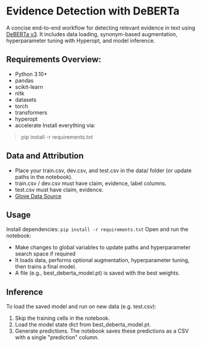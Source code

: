 # Evidence Detection with DeBERTa
A concise end-to-end workflow for detecting relevant evidence in text using [DeBERTa v3](https://huggingface.co/microsoft/deberta-v3-base). It includes data loading, synonym-based augmentation, hyperparameter tuning with Hyperopt, and model inference.

## Requirements Overview:
- Python 3.10+
- pandas
- scikit-learn
- nltk
- datasets
- torch
- transformers
- hyperopt
- accelerate
Install everything via:
> pip install -r requirements.txt

## Data and Attribution
- Place your train.csv, dev.csv, and test.csv in the data/ folder (or update paths in the notebook).
- train.csv / dev.csv must have claim, evidence, label columns.
- test.csv must have claim, evidence.
- [Glove Data Source](https://www.kaggle.com/datasets/thanakomsn/glove6b300dtxt)

## Usage
Install dependencies:
`pip install -r requirements.txt`
Open and run the notebook:
- Make changes to global variables to update paths and hyperparameter search space if required
- It loads data, performs optional augmentation, hyperparameter tuning, then trains a final model.
- A file (e.g., best_deberta_model.pt) is saved with the best weights.

## Inference
To load the saved model and run on new data (e.g. test.csv):
1. Skip the training cells in the notebook.
2. Load the model state dict from best_deberta_model.pt.
3. Generate predictions.
The notebook saves these predictions as a CSV with a single "prediction" column.

